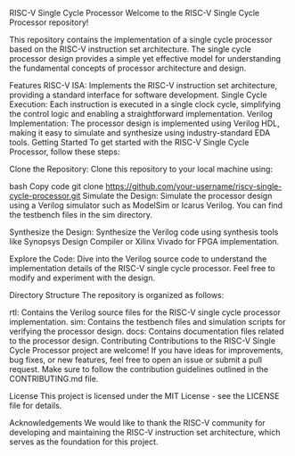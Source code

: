 RISC-V Single Cycle Processor
Welcome to the RISC-V Single Cycle Processor repository!

This repository contains the implementation of a single cycle processor based on the RISC-V instruction set architecture. The single cycle processor design provides a simple yet effective model for understanding the fundamental concepts of processor architecture and design.

Features
RISC-V ISA: Implements the RISC-V instruction set architecture, providing a standard interface for software development.
Single Cycle Execution: Each instruction is executed in a single clock cycle, simplifying the control logic and enabling a straightforward implementation.
Verilog Implementation: The processor design is implemented using Verilog HDL, making it easy to simulate and synthesize using industry-standard EDA tools.
Getting Started
To get started with the RISC-V Single Cycle Processor, follow these steps:

Clone the Repository: Clone this repository to your local machine using:

bash
Copy code
git clone https://github.com/your-username/riscv-single-cycle-processor.git
Simulate the Design: Simulate the processor design using a Verilog simulator such as ModelSim or Icarus Verilog. You can find the testbench files in the sim directory.

Synthesize the Design: Synthesize the Verilog code using synthesis tools like Synopsys Design Compiler or Xilinx Vivado for FPGA implementation.

Explore the Code: Dive into the Verilog source code to understand the implementation details of the RISC-V single cycle processor. Feel free to modify and experiment with the design.

Directory Structure
The repository is organized as follows:

rtl: Contains the Verilog source files for the RISC-V single cycle processor implementation.
sim: Contains the testbench files and simulation scripts for verifying the processor design.
docs: Contains documentation files related to the processor design.
Contributing
Contributions to the RISC-V Single Cycle Processor project are welcome! If you have ideas for improvements, bug fixes, or new features, feel free to open an issue or submit a pull request. Make sure to follow the contribution guidelines outlined in the CONTRIBUTING.md file.

License
This project is licensed under the MIT License - see the LICENSE file for details.

Acknowledgements
We would like to thank the RISC-V community for developing and maintaining the RISC-V instruction set architecture, which serves as the foundation for this project.
